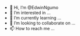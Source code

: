 - 👋 Hi, I’m @EdwinNgumo
- 👀 I’m interested in ...
- 🌱 I’m currently learning ...
- 💞️ I’m looking to collaborate on ...
- 📫 How to reach me ...

<!---
EdwinNgumo/EdwinNgumo is a ✨ special ✨ repository because its `README.md` (this file) appears on your GitHub profile.
You can click the Preview link to take a look at your changes.
--->
